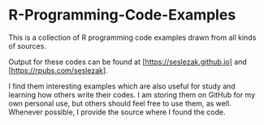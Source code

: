 # R-Programming-Code-Examples

This is a collection of R programming code examples drawn from all kinds of sources.  

Output for these codes can be found at [https://seslezak.github.io] and [https://rpubs.com/seslezak].

I find them interesting examples which are also useful for study and learning how others write their codes.  I am storing them on GitHub for my own personal use, but others should feel free to use them, as well.  Whenever possible, I provide the source where I found the code.

